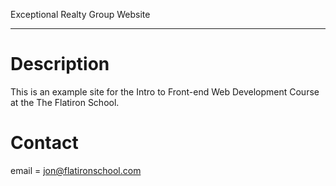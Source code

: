 Exceptional Realty Group Website
___

# Description

This is an example site for the Intro to Front-end Web Development Course at the The Flatiron School.

# Contact

email = jon@flatironschool.com

